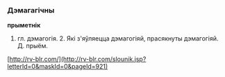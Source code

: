 ### Дэмагагічны
**прыметнік**

1. гл. дэмагогія. 2. Які з'яўляецца дэмагогіяй, прасякнуты дэмагогіяй. Д. прыём.

<a rel="author">[http://rv-blr.com/](http://rv-blr.com/slounik.jsp?letterId=0&maskId=0&pageId=921)</a>
